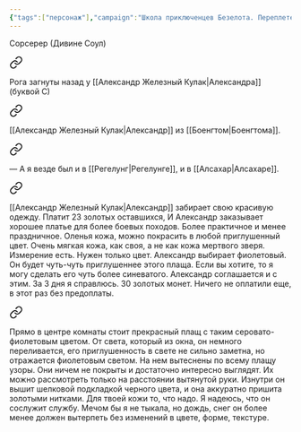 ```yaml
---
{"tags":["персонаж"],"campaign":"Школа приключенцев Безелота. Переплетенные судьбы","metadated":true,"dg-publish":true,"aliases":["Сексимондо","Александр","Секси Алекс"],"permalink":"/aleksandr-zheleznyj-kulak/","dgPassFrontmatter":true}
---
```


Сорсерер (Дивине Соул)

<div class="transclusion internal-embed is-loaded"><a class="markdown-embed-link" href="/30-aprelya-2023/#bd15df" aria-label="Open link"><svg xmlns="http://www.w3.org/2000/svg" width="24" height="24" viewBox="0 0 24 24" fill="none" stroke="currentColor" stroke-width="2" stroke-linecap="round" stroke-linejoin="round" class="svg-icon lucide-link"><path d="M10 13a5 5 0 0 0 7.54.54l3-3a5 5 0 0 0-7.07-7.07l-1.72 1.71"></path><path d="M14 11a5 5 0 0 0-7.54-.54l-3 3a5 5 0 0 0 7.07 7.07l1.71-1.71"></path></svg></a><div class="markdown-embed">



Рога загнуты назад у [[Александр Железный Кулак\|Александра]] (буквой С) 

</div></div>


<div class="transclusion internal-embed is-loaded"><a class="markdown-embed-link" href="/7-maya-2023/#4fe221" aria-label="Open link"><svg xmlns="http://www.w3.org/2000/svg" width="24" height="24" viewBox="0 0 24 24" fill="none" stroke="currentColor" stroke-width="2" stroke-linecap="round" stroke-linejoin="round" class="svg-icon lucide-link"><path d="M10 13a5 5 0 0 0 7.54.54l3-3a5 5 0 0 0-7.07-7.07l-1.72 1.71"></path><path d="M14 11a5 5 0 0 0-7.54-.54l-3 3a5 5 0 0 0 7.07 7.07l1.71-1.71"></path></svg></a><div class="markdown-embed">



[[Александр Железный Кулак\|Александр]] из [[Боенгтом\|Боенгтома]]. 

</div></div>


<div class="transclusion internal-embed is-loaded"><a class="markdown-embed-link" href="/31-marta-2024/#f31df3" aria-label="Open link"><svg xmlns="http://www.w3.org/2000/svg" width="24" height="24" viewBox="0 0 24 24" fill="none" stroke="currentColor" stroke-width="2" stroke-linecap="round" stroke-linejoin="round" class="svg-icon lucide-link"><path d="M10 13a5 5 0 0 0 7.54.54l3-3a5 5 0 0 0-7.07-7.07l-1.72 1.71"></path><path d="M14 11a5 5 0 0 0-7.54-.54l-3 3a5 5 0 0 0 7.07 7.07l1.71-1.71"></path></svg></a><div class="markdown-embed">



— А я везде был и в [[Регелунг\|Регелунге]], и в [[Алсахар\|Алсахаре]]. 

</div></div>


<div class="transclusion internal-embed is-loaded"><a class="markdown-embed-link" href="/30-aprelya-2023/#9ebd83" aria-label="Open link"><svg xmlns="http://www.w3.org/2000/svg" width="24" height="24" viewBox="0 0 24 24" fill="none" stroke="currentColor" stroke-width="2" stroke-linecap="round" stroke-linejoin="round" class="svg-icon lucide-link"><path d="M10 13a5 5 0 0 0 7.54.54l3-3a5 5 0 0 0-7.07-7.07l-1.72 1.71"></path><path d="M14 11a5 5 0 0 0-7.54-.54l-3 3a5 5 0 0 0 7.07 7.07l1.71-1.71"></path></svg></a><div class="markdown-embed">



[[Александр Железный Кулак\|Александр]] забирает свою красивую одежду. Платит 23 золотых оставшихся, И Александр заказывает хорошее платье для более боевых походов. Более практичное и менее праздничное. Оленья кожа, можно покрасить в любой приглушенный цвет. Очень мягкая кожа, как своя, а не как кожа мертвого зверя. Измерение есть. Нужен только цвет. Александр выбирает фиолетовый. Он будет чуть-чуть приглушеннее этого плаща. Если вы хотите, то я могу сделать его чуть более синеватого. Александр соглашается и с этим. За 3 дня я справлюсь. 30 золотых монет. Ничего не оплатили еще, в этот раз без предоплаты. 

</div></div>


<div class="transclusion internal-embed is-loaded"><a class="markdown-embed-link" href="/3-marta-2024/#9ef946" aria-label="Open link"><svg xmlns="http://www.w3.org/2000/svg" width="24" height="24" viewBox="0 0 24 24" fill="none" stroke="currentColor" stroke-width="2" stroke-linecap="round" stroke-linejoin="round" class="svg-icon lucide-link"><path d="M10 13a5 5 0 0 0 7.54.54l3-3a5 5 0 0 0-7.07-7.07l-1.72 1.71"></path><path d="M14 11a5 5 0 0 0-7.54-.54l-3 3a5 5 0 0 0 7.07 7.07l1.71-1.71"></path></svg></a><div class="markdown-embed">



Прямо в центре комнаты стоит прекрасный плащ с таким серовато-фиолетовым цветом. От света, который из окна, он немного переливается, его приглушенность в свете не сильно заметна, но отражается фиолетовым светом. На нем вытеснены по всему плащу узоры. Они ничем не покрыты и достаточно интересно выглядят. Их можно рассмотреть только на расстоянии вытянутой руки. Изнутри он вышит шелковой подкладкой черного цвета, и она аккуратно пришита золотыми нитками. Для твоей кожи то, что надо. Я надеюсь, что он сослужит службу. Мечом бы я не тыкала, но дождь, снег он более менее должен вытерпеть без изменений в цвете, форме, текстуре.  

</div></div>
